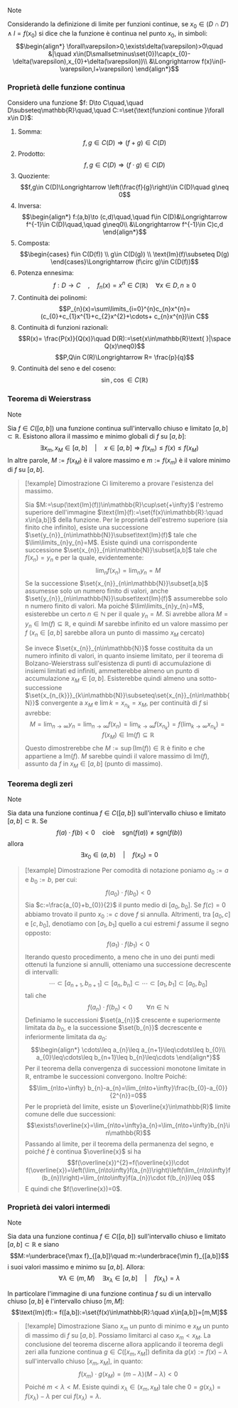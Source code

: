 >[!note]
>Considerando la definizione di limite per funzioni continue, se $x_{0}\in(D\cap D')\wedge l=f(x_{0})$ si dice che la funzione è continua nel punto $x_{0}$, in simboli:
>$$\begin{align*}
\forall\varepsilon>0,\exists\delta(\varepsilon)>0\quad &|\quad x\in(D\smallsetminus\set{0})\cap(x_{0}-\delta(\varepsilon),x_{0}+\delta(\varepsilon))\\
&\Longrightarrow f(x)\in(l-\varepsilon,l+\varepsilon)
\end{align*}$$
### Proprietà delle funzione continua
Considero una funzione $f: D\to C\quad,\quad D\subseteq\mathbb{R}\quad,\quad C:=\set{\text{funzioni continue }\forall x\in D}$:

1. Somma: $$f,g\in C(D)\Longrightarrow (f+g)\in C(D)$$
2. Prodotto: $$f,g\in C(D)\Longrightarrow (f\cdot g)\in C(D)$$
3. Quoziente: $$f,g\in C(D)\Longrightarrow \left(\frac{f}{g}\right)\in C(D)\quad g\neq 0$$
4. Inversa: $$\begin{align*}
f:(a,b)\to (c,d)\quad,\quad f\in C(D)&\Longrightarrow f^{-1}\in C(D)\quad,\quad g\neq0\\
&\Longrightarrow f^{-1}\in C)c,d
\end{align*}$$
5. Composta: $$\begin{cases}
f\in C(D(f)) \\
g\in C(D(g)) \\
\text{Im}(f)\subseteq D(g)
\end{cases}\Longrightarrow (f\circ g)\in C(D(f))$$
6. Potenza ennesima: $$f: D\to C\quad,\quad f_{n}(x)=x^{n}\in C(\mathbb{R})\quad\forall x\in D, n\geq 0$$
7. Continuità dei polinomi: $$P_{n}(x)=\sum\limits_{i=0}^{n}c_{n}x^{n}=(c_{0}+c_{1}x^{1}+c_{2}x^{2}+\cdots+ c_{n}x^{n})\in C$$
8. Continuità di funzioni razionali: $$R(x)= \frac{P(x)}{Q(x)}\quad D(R):=\set{x\in\mathbb{R}\text{ }|\space Q(x)\neq0}$$$$P,Q\in C(R)\Longrightarrow R= \frac{p}{q}$$
9. Continuità del seno e del coseno:
$$\sin,\cos\in C(\mathbb{R})$$

### Teorema di Weierstrass
>[!note]
>Sia $f\in C([a,b])$ una funzione continua sull'intervallo chiuso e limitato $[a,b]\subset\mathbb{R}$. Esistono allora il massimo e minimo globali di $f$ su $[a,b]$:
>$$\exists x_{m},x_{M}\in[a,b]\quad |\quad x\in[a,b]\Longrightarrow f(x_{m})\leq f(x)\leq f(x_{M})$$
>In altre parole, $M:=f(x_{M})$ è il valore massimo e $m:=f(x_{m})$ è il valore minimo di $f$ su $[a,b].$

>[!example] Dimostrazione
>Ci limiteremo a provare l'esistenza del massimo.
>
>Sia $M:=\sup(\text{Im}(f))\in\mathbb{R}\cup\set{+\infty}$ l'estremo superiore dell'immagine $\text{Im}(f):=\set{f(x)\in\mathbb{R}:\quad x\in[a,b]}$ della funzione.
>Per le proprietà dell'estremo superiore (sia finito che infinito), esiste una successione $\set{y_{n}}_{n\in\mathbb{N}}\subset\text{Im}(f)$ tale che $\lim\limits_{n}y_{n}=M$. Esiste quindi una corrispondente successione $\set{x_{n}}_{n\in\mathbb{N}}\subset[a,b]$ tale che $f(x_{n})=y_{n}$ e per la quale, evidentemente: $$\lim_{n}f(x_{n})=\lim_{n}y_{n}=M$$
>Se la successione $\set{x_{n}}_{n\in\mathbb{N}}\subset[a,b]$ assumesse solo un numero finito di valori, anche $\set{y_{n}}_{n\in\mathbb{N}}\subset\text{Im}(f)$ assumerebbe solo n numero finito di valori. Ma poiché $\lim\limits_{n}y_{n}=M$, esisterebbe un certo $n\in\mathbb{N}$ per il quale $y_{n}=M$.
>Si avrebbe allora $M=y_{n}\in\text{Im}(f)\subseteq\mathbb{R}$, e quindi $M$ sarebbe infinito ed un valore massimo per $f$ ($x_{n}\in[a,b]$ sarebbe allora un punto di massimo $x_{M}$ cercato)
>
>Se invece $\set{x_{n}}_{n\in\mathbb{N}}$ fosse costituita da un numero infinito di valori, in quanto insieme limitato, per il teorema di Bolzano-Weierstrass sull'esistenza di punti di accumulazione di insiemi limitati ed infiniti, ammetterebbe almeno un punto di accumulazione $x_{M}\in[a,b]$. Esisterebbe quindi almeno una sotto-successione $\set{x_{n_{k}}}_{k\in\mathbb{N}}\subseteq\set{x_{n}}_{n\in\mathbb{N}}$ convergente a $x_{M}$ e $\lim\limits{k}=x_{n_{k}}=x_{M}$, per continuità di $f$ si avrebbe: $$M=\lim_{n\to\infty} y_{n}=\lim_{n\to\infty} f(x_{n})=\lim_{k\to\infty} f(x_{n_{k}})= f(\lim_{k\to\infty} x_{n_{k}})=f(x_{M})\in\text{Im}(f)\subseteq\mathbb{R}$$
>Questo dimostrerebbe che $M:=\sup(\text{Im}(f))\in\mathbb{R}$ è finito e che appartiene a $\text{Im}(f)$. $M$ sarebbe quindi il valore massimo di $\text{Im}(f)$, assunto da $f$ in $x_{M}\in[a,b]$ (punto di massimo).
### Teorema degli zeri
>[!note]
>Sia data una funzione continua $f\in C([a,b])$ sull'intervallo chiuso e limitato $[a,b]\subset\mathbb{R}$. Se $$f(a)\cdot f(b)<0\quad\text{cioè}\quad\text{sgn}(f(a))\neq\text{sgn}(f(b))$$
allora $$\exists x_{0}\in(a,b)\quad |\quad f(x_{0})=0$$

>[!example] Dimostrazione
>Per comodità di notazione poniamo $a_{0}:= a$ e $b_{0}:= b$, per cui: $$f(a_{0})\cdot f(b_{0})<0$$
>Sia $c:=\frac{a_{0}+b_{0}}{2}$ il punto medio di $[a_{0},b_{0}]$. Se $f(c)=0$ abbiamo trovato il punto $x_{0}:= c$ dove $f$ si annulla. Altrimenti, tra $[a_{0},c]$ e $[c,b_{0}]$, denotiamo con $[a_{1},b_{1}]$ quello a cui estremi $f$ assume il segno opposto: $$f(a_{1})\cdot f(b_{1})<0$$
>Iterando questo procedimento, a meno che in uno dei punti medi ottenuti la funzione si annulli, otteniamo una successione decrescente di intervalli: $$\cdots\subset[a_{n+1},b_{n+1}]\subset[a_{n},b_{n}]\subset\cdots\subset[a_{1},b_{1}]\subset[a_{0},b_{0}]$$
>tali che $$f(a_{n})\cdot f(b_{n})<0\qquad\forall n\in\mathbb{N}$$
>Definiamo le successioni $\set{a_{n}}$ crescente e superiormente limitata da $b_{0}$, e la successione $\set{b_{n}}$ decrescente e inferiormente limitata da $a_{0}$: $$\begin{align*}
>\cdots\leq a_{n}\leq a_{n+1}\leq\cdots\leq b_{0}\\
>a_{0}\leq\cdots\leq b_{n+1}\leq b_{n}\leq\cdots
>\end{align*}$$
>Per il teorema della convergenza di successioni monotone limitate in $\mathbb{R}$, entrambe le successioni convergono. Inoltre Poiché: $$\lim_{n\to+\infty} b_{n}-a_{n}=\lim_{n\to+\infty}\frac{b_{0}-a_{0}}{2^{n}}=0$$
>Per le proprietà del limite, esiste un $\overline{x}\in\mathbb{R}$ limite comune delle due successioni: $$\exists!\overline{x}=\lim_{n\to+\infty}a_{n}=\lim_{n\to+\infty}b_{n}\in\mathbb{R}$$
>Passando al limite, per il teorema della permanenza del segno, e poiché $f$ è continua $\overline{x}$ si ha $$f(\overline{x})^{2}=f(\overline{x})\cdot f(\overline{x})=\left(\lim_{n\to\infty}f(a_{n})\right)\left(\lim_{n\to\infty}f(b_{n})\right)=\lim_{n\to\infty}f(a_{n})\cdot f(b_{n})\leq 0$$
>E quindi che $f(\overline{x})=0$.
### Proprietà dei valori intermedi
>[!note]
>Sia data una funzione continua $f\in C([a,b])$ sull'intervallo chiuso e limitato $[a,b]\subset\mathbb{R}$ e siano $$M:=\underbrace{\max f}_{[a,b]}\quad m:=\underbrace{\min f}_{[a,b]}$$
>i suoi valori massimo e minimo su $[a,b]$. Allora: $$\forall\lambda\in (m,M)\quad\exists x_{\lambda}\in[a,b]\quad |\quad f(x_{\lambda})=\lambda$$
>
>In particolare l'immagine di una funzione continua $f$ su di un intervallo chiuso $[a,b]$ è l'intervallo chiuso $[m,M]$: $$\text{Im}(f):= f([a,b]):=\set{f(x)\in\mathbb{R}:\quad x\in[a,b]}=[m,M]$$

>[!example] Dimostrazione
>Siano $x_{m}$ un punto di minimo e $x_{M}$ un punto di massimo di $f$ su $[a,b]$. Possiamo limitarci al caso $x_{m}<x_{M}$. 
>La conclusione del teorema discerne allora applicando il teorema degli zeri alla funzione continua $g\in C([x_{m},x_{M}])$ definita da $g(x):=f(x)-\lambda$ sull'intervallo chiuso $[x_{m},x_{M}]$, in quanto: $$f(x_{m})\cdot g(x_{M})=(m-\lambda)(M-\lambda)<0$$
>Poiché $m<\lambda<M$. Esiste quindi $x_{\lambda}\in(x_{m},x_{M})$ tale che $0=g(x_{\lambda})=f(x_{\lambda})-\lambda$ per cui $f(x_{\lambda})=\lambda$.





